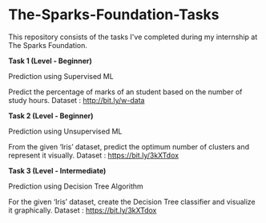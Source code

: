 # The-Sparks-Foundation-Tasks
This repository consists of the tasks I've completed during my internship at The Sparks Foundation.

**Task 1 (Level - Beginner)**

Prediction using Supervised ML

Predict the percentage of marks of an student based on the number of study hours. Dataset : http://bit.ly/w-data

**Task 2 (Level - Beginner)**

Prediction using Unsupervised ML

From the given ‘Iris’ dataset, predict the optimum number of clusters and represent it visually. Dataset : https://bit.ly/3kXTdox

**Task 3 (Level - Intermediate)**

Prediction using Decision Tree Algorithm

For the given ‘Iris’ dataset, create the Decision Tree classifier and visualize it graphically. Dataset : https://bit.ly/3kXTdox
